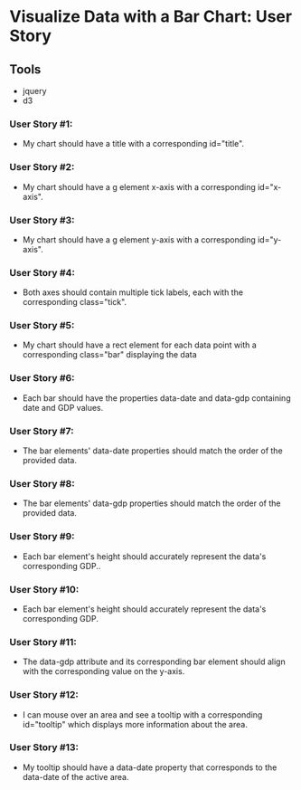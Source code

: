 # Visualize Data with a Bar Chart: User Story

## Tools
- jquery
- d3

### User Story #1: 
- My chart should have a title with a corresponding id="title".
### User Story #2: 
- My chart should have a g element x-axis with a corresponding id="x-axis".
### User Story #3: 
- My chart should have a g element y-axis with a corresponding id="y-axis".
###  User Story #4: 
- Both axes should contain multiple tick labels, each with the corresponding class="tick".
### User Story #5: 
- My chart should have a rect element for each data point with a corresponding class="bar" displaying the data
###  User Story #6: 
- Each bar should have the properties data-date and data-gdp containing date and GDP values.
###  User Story #7: 
- The bar elements' data-date properties should match the order of the provided data.
###  User Story #8: 
- The bar elements' data-gdp properties should match the order of the provided data.
### User Story #9: 
-  Each bar element's height should accurately represent the data's corresponding GDP..
### User Story #10: 
-  Each bar element's height should accurately represent the data's corresponding GDP.
### User Story #11: 
- The data-gdp attribute and its corresponding bar element should align with the corresponding value on the y-axis.
### User Story #12: 
- I can mouse over an area and see a tooltip with a corresponding id="tooltip" which displays more information about the area.
### User Story #13: 
- My tooltip should have a data-date property that corresponds to the data-date of the active area.
